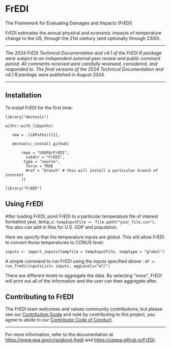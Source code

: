 # FrEDI
The Framework for Evaluating Damages and Impacts (FrEDI)

FrEDI estimates the annual physical and economic impacts of temperature change to the US, through the 21st century (and optionally through 2300).

***
<em>The 2024 FrEDI Technical Documentation and v4.1 of the FrEDI R package were subject to an independent external peer review and public comment period. All comments received were carefully reviewed, considered, and responded to. The final versions of the 2024 Technical Documentation and v4.1 R package were published in August 2024.</em> 
***

## Installation

To install FrEDI for the first time:

`library("devtools")`

 ```
 withr::with_libpaths(  
 
    new = .libPaths()[1],  
    
    devtools::install_github(  
    
        repo = "USEPA/FrEDI",  
          subdir = "FrEDI",  
         type = "source",  
          force = TRUE  
          #ref = "branch" # this will install a particular branch of interest
        ))
```

`library("FrEDI")`

## Using FrEDI

After loading FrEDI, point FrEDI to a particular temperature file of 
interest formatted year, temp_c:
`tempInputFile <- file.path("your_file.csv")`.  
You also can add in files for U.S. GDP and population.

Here we specify that the temperature inputs are global. This will
allow FrEDI to convert those temperatures to CONUS level:

`inputs <- import_inputs(tempfile = tempInputFile, temptype = "global")`

A simple command to run FrEDI using the inputs specified above : 
`df <- run_fredi(inputsList= inputs, aggLevels="all")`

There are different levels to aggregate the data. By selecting "none",
FrEDI will print out all of the information and the user can then aggregate after.

## Contributing to FrEDI

The FrEDI team welcomes and values community contributions, but please
see our [Contribution Guide](articles/contributing.html) and note
by contributing to this project, you agree to abide to our [Contributor
Code of Conduct](CODE_OF_CONDUCT.html).

----------------------------------------------------------------------------------
For more information, refer to the documentation at https://www.epa.gov/cira/about-fredi and https://usepa.github.io/FrEDI.
